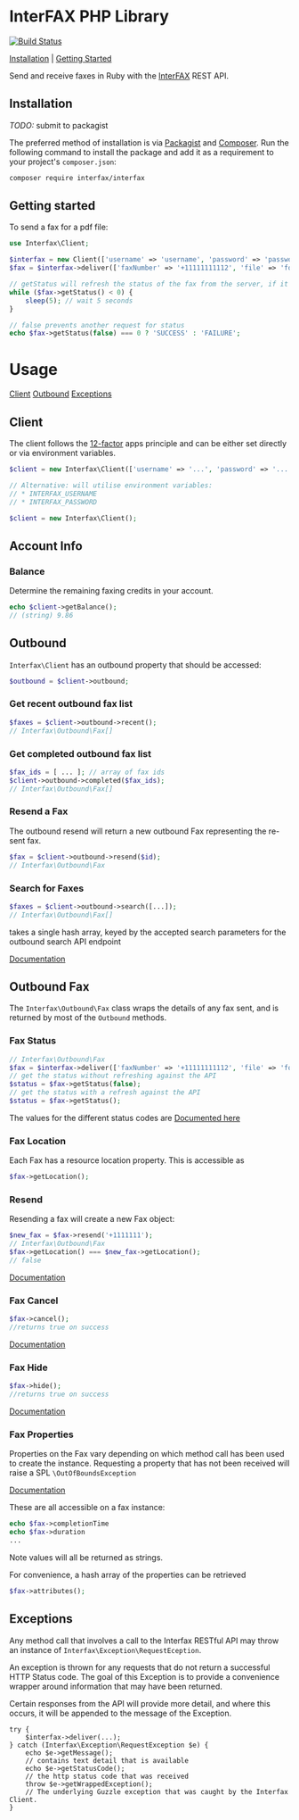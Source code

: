 # InterFAX PHP Library

[![Build Status](https://travis-ci.com/splatEric/interfax-php.svg?token=zvHvLCWt5Q8cuwRHBcBK&branch=master)](https://travis-ci.com/splatEric/interfax-php)

[Installation](#installation) | [Getting Started](#getting-started)

Send and receive faxes in Ruby with the [InterFAX](https://www.interfax.net/en/dev) REST API.

## Installation

_TODO:_ submit to packagist

The preferred method of installation is via [Packagist](http://www.packagist.org) and [Composer](http://www.composer.org). Run the following command to install the package and add it as a requirement to your project's `composer.json`:

```bash
composer require interfax/interfax
```

## Getting started

To send a fax for a pdf file:

```php
use Interfax\Client;

$interfax = new Client(['username' => 'username', 'password' => 'password']);
$fax = $interfax->deliver(['faxNumber' => '+11111111112', 'file' => 'folder/file.pdf']);

// getStatus will refresh the status of the fax from the server, if it's less than 0, then the fax is still pending.
while ($fax->getStatus() < 0) {
    sleep(5); // wait 5 seconds
}

// false prevents another request for status
echo $fax->getStatus(false) === 0 ? 'SUCCESS' : 'FAILURE';
```

# Usage

[Client](#client) [Outbound](#outbound) [Exceptions](#exceptions)

## Client

The client follows the [12-factor](http://12factor.net/config) apps principle and can be either set directly or via environment variables.

```php
$client = new Interfax\Client(['username' => '...', 'password' => '...']);

// Alternative: will utilise environment variables:
// * INTERFAX_USERNAME
// * INTERFAX_PASSWORD

$client = new Interfax\Client();
```

## Account Info

### Balance

Determine the remaining faxing credits in your account.

```php
echo $client->getBalance();
// (string) 9.86
```

## Outbound

```Interfax\Client``` has an outbound property that should be accessed:

```php
$outbound = $client->outbound;
```

### Get recent outbound fax list

```php
$faxes = $client->outbound->recent();
// Interfax\Outbound\Fax[]
```

### Get completed outbound fax list

```php
$fax_ids = [ ... ]; // array of fax ids
$client->outbound->completed($fax_ids);
// Interfax\Outbound\Fax[]
```

### Resend a Fax

The outbound resend will return a new outbound Fax representing the re-sent fax.

```php
$fax = $client->outbound->resend($id);
// Interfax\Outbound\Fax
```

### Search for Faxes

```php
$faxes = $client->outbound->search([...]);
// Interfax\Outbound\Fax[]
```

takes a single hash array, keyed by the accepted search parameters for the outbound search API endpoint

[Documentation](https://www.interfax.net/en/dev/rest/reference/2959)

## Outbound Fax

The ```Interfax\Outbound\Fax``` class wraps the details of any fax sent, and is returned by most of the ```Outbound``` methods.

### Fax Status

```php
// Interfax\Outbound\Fax
$fax = $interfax->deliver(['faxNumber' => '+11111111112', 'file' => 'folder/file.pdf']);
// get the status without refreshing against the API
$status = $fax->getStatus(false);
// get the status with a refresh against the API
$status = $fax->getStatus();
```

The values for the different status codes are [Documented here](https://www.interfax.net/en/help/error_codes)

### Fax Location

Each Fax has a resource location property. This is accessible as

```php
$fax->getLocation();
```

### Resend

Resending a fax will create a new Fax object:

```php
$new_fax = $fax->resend('+1111111');
// Interfax\Outbound\Fax
$fax->getLocation() === $new_fax->getLocation();
// false
```

[Documentation](https://www.interfax.net/en/dev/rest/reference/2908)

### Fax Cancel

```php
$fax->cancel();
//returns true on success
```

[Documentation](https://www.interfax.net/en/dev/rest/reference/2939)

### Fax Hide

```php
$fax->hide();
//returns true on success
```

[Documentation](https://www.interfax.net/en/dev/rest/reference/2940)

### Fax Properties

Properties on the Fax vary depending on which method call has been used to create the instance. Requesting a property that has not been received will raise a SPL ```\OutOfBoundsException```

[Documentation](https://www.interfax.net/en/dev/rest/reference/2921)

These are all accessible on a fax instance:

```php
echo $fax->completionTime
echo $fax->duration
...
```

Note values will all be returned as strings.

For convenience, a hash array of the properties can be retrieved

```php
$fax->attributes();
```

## Exceptions

Any method call that involves a call to the Interfax RESTful API may throw an instance of ```Interfax\Exception\RequestEception```. 
 
An exception is thrown for any requests that do not return a successful HTTP Status code. The goal of this Exception is to provide a convenience wrapper around information that may have been returned.

Certain responses from the API will provide more detail, and where this occurs, it will be appended to the message of the Exception.

```
try {
    $interfax->deliver(...);
} catch (Interfax\Exception\RequestException $e) {
    echo $e->getMessage();
    // contains text detail that is available
    echo $e->getStatusCode();
    // the http status code that was received
    throw $e->getWrappedException();
    // The underlying Guzzle exception that was caught by the Interfax Client.
}
```
